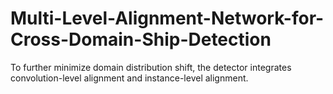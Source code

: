 # Multi-Level-Alignment-Network-for-Cross-Domain-Ship-Detection
To further minimize domain distribution shift, the detector integrates convolution-level alignment and instance-level alignment. 
